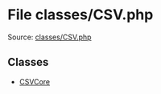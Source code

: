 File classes/CSV.php
=========

Source: [classes/CSV.php](https://github.com/PrestaShop/PrestaShop/blob/1.5.0.17/classes/CSV.php)


Classes
-------

* [CSVCore](class.CSVCore.md)

